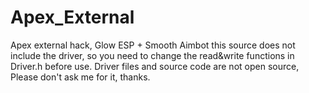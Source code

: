 # Apex_External
Apex external hack, Glow ESP + Smooth Aimbot
this source does not include the driver, so you need to change the read&write functions in Driver.h before use.
Driver files and source code are not open source, Please don't ask me for it, thanks.
